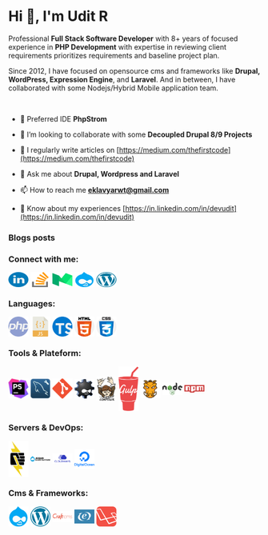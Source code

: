 <h1 align="left">Hi 👋, I'm Udit R</h1>
<p align="left">Professional <strong>Full Stack Software Developer</strong> with 8+ years of focused experience in <strong>PHP Development</strong> with expertise in reviewing client requirements prioritizes requirements and baseline project plan.</p>
<p align="left">Since 2012, I have focused on opensource cms and frameworks like <strong>Drupal, WordPress, Expression Engine</strong>, and <strong>Laravel</strong>. And in between, I have collaborated with some Nodejs/Hybrid Mobile application team.</p>
<br/>

- 🔭 Preferred IDE **PhpStrom**

- 👯 I’m looking to collaborate with some **Decoupled Drupal 8/9 Projects**

- 📝 I regularly write articles on [https://medium.com/thefirstcode](https://medium.com/thefirstcode)

- 💬 Ask me about **Drupal, Wordpress and Laravel**

- 📫 How to reach me **eklavyarwt@gmail.com**

- 📄 Know about my experiences [https://in.linkedin.com/in/devudit](https://in.linkedin.com/in/devudit)

### Blogs posts
<!-- BLOG-POST-LIST:START -->
<!-- BLOG-POST-LIST:END -->           

<h3 align="left">Connect with me:</h3>
<p align="left">
<a href="https://linkedin.com/in/devudit" target="blank"><img align="center" src="https://raw.githubusercontent.com/devudit/devudit/main/assets/social/linkedin.png" alt="devudit" height="30" width="40" /></a>
<a href="https://stackoverflow.com/users/3090761" target="blank"><img align="center" src="https://raw.githubusercontent.com/devudit/devudit/main/assets/social/stack-overflow.png" alt="3090761" height="30" width="40" /></a>
<a href="https://medium.com/@uditrawat" target="blank"><img align="center" src="https://raw.githubusercontent.com/devudit/devudit/main/assets/social/medium.png" alt="@uditrawat" height="30" width="40" /></a>
<a href="https://www.drupal.org/u/uditrawat" target="blank"><img align="center" src="https://raw.githubusercontent.com/devudit/devudit/main/assets/social/drupal.png" alt="uditrawat" height="30" width="40" /></a>
<a href="https://profiles.wordpress.org/udit-rawat/" target="blank"><img align="center" src="https://raw.githubusercontent.com/devudit/devudit/main/assets/social/wordpress.png" alt="udit-rawat" height="30" width="40" /></a>
</p>

<h3 align="left">Languages:</h3>
<p align="left"><img align="center" src="https://raw.githubusercontent.com/devudit/devudit/main/assets/langs/php.png" alt="php" width="40" />
<img align="center" src="https://raw.githubusercontent.com/devudit/devudit/main/assets/langs/javascript.png" alt="javascript" width="40" />
<img align="center" src="https://raw.githubusercontent.com/devudit/devudit/main/assets/langs/typescript.png" alt="typescript" width="40" />
<img align="center" src="https://raw.githubusercontent.com/devudit/devudit/main/assets/langs/html-5.png" alt="html-5" width="40" />
<img align="center" src="https://raw.githubusercontent.com/devudit/devudit/main/assets/langs/css.png" alt="css" width="40" /></p>


<h3 align="left">Tools & Plateform:</h3>
<p align="left"><img align="center" src="https://raw.githubusercontent.com/devudit/devudit/main/assets/tools/phpstrom.jpeg" alt="phpstrom" width="40" />
<img align="center" src="https://raw.githubusercontent.com/devudit/devudit/main/assets/tools/workbench.jpeg" alt="workbench" width="40" />
<img align="center" src="https://raw.githubusercontent.com/devudit/devudit/main/assets/tools/git.png" alt="git" width="40" />
<img align="center" src="https://raw.githubusercontent.com/devudit/devudit/main/assets/tools/drush.png" alt="drush" width="40" />
<img align="center" src="https://raw.githubusercontent.com/devudit/devudit/main/assets/tools/composer.png" alt="composer" width="40" />
<img align="center" src="https://raw.githubusercontent.com/devudit/devudit/main/assets/tools/gulp.png" alt="gulp" width="40" />
<img align="center" src="https://raw.githubusercontent.com/devudit/devudit/main/assets/tools/grunt.svg" alt="grunt" width="40" />
<img align="center" src="https://raw.githubusercontent.com/devudit/devudit/main/assets/tools/nodejs.png" alt="nodejs" width="40" />
<img align="center" src="https://raw.githubusercontent.com/devudit/devudit/main/assets/tools/npm.png" alt="npm" width="40" /></p>

<h3 align="left">Servers & DevOps:</h3>
<p align="left">
<img align="center" src="https://raw.githubusercontent.com/devudit/devudit/main/assets/servers/pantheon.svg" alt="pantheon" width="40" />
<img align="center" src="https://raw.githubusercontent.com/devudit/devudit/main/assets/servers/cloud-platform.svg" alt="Acquia" width="40" />
<img align="center" src="https://raw.githubusercontent.com/devudit/devudit/main/assets/servers/cloudways.png" alt="cloudways" width="40" />
<img align="center" src="https://raw.githubusercontent.com/devudit/devudit/main/assets/servers/digital-ocean.png" alt="Digital Ocean" width="40" />
</p>

<h3 align="left">Cms & Frameworks:</h3>
<p align="left">
<img align="center" src="https://raw.githubusercontent.com/devudit/devudit/main/assets/cms/drupal.png" alt="Drupal 7/8/9" width="40" />
<img align="center" src="https://raw.githubusercontent.com/devudit/devudit/main/assets/cms/wordpress.png" alt="wordpress" width="40" />
<img align="center" src="https://raw.githubusercontent.com/devudit/devudit/main/assets/cms/craft-cms.png" alt="craft cms" width="40" />
<img align="center" src="https://raw.githubusercontent.com/devudit/devudit/main/assets/cms/expressionengine.png" alt="Expression Engine" width="40" />
<img align="center" src="https://raw.githubusercontent.com/devudit/devudit/main/assets/cms/laravel.png" alt="Laravel" width="40" />
</p>